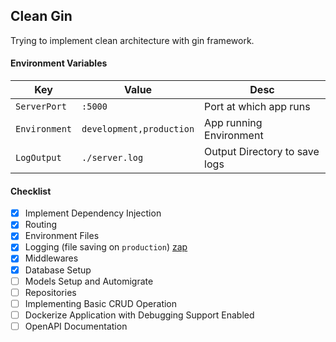 ## Clean Gin 

Trying to implement clean architecture with gin framework. 

#### Environment Variables
|  Key | Value | Desc |
|------|-------|------|
| `ServerPort`  | `:5000` | Port at which app runs | 
| `Environment` | `development,production` | App running Environment |
| `LogOutput`   | `./server.log` | Output Directory to save logs |

#### Checklist
- [x] Implement Dependency Injection 
- [x] Routing
- [x] Environment Files
- [x] Logging (file saving on `production`) [zap](https://github.com/uber-go/zap)
- [x] Middlewares 
- [x] Database Setup
- [ ] Models Setup and Automigrate
- [ ] Repositories
- [ ] Implementing Basic CRUD Operation
- [ ] Dockerize Application with Debugging Support Enabled
- [ ] OpenAPI Documentation
